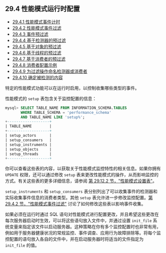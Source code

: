 ## 29.4 性能模式运行时配置

- [29.4.1 性能模式事件计时](./29.04.01.性能模式事件计时.md)
- [29.4.2 性能模式事件过滤](./29.04.02.性能模式事件过滤.md)
- [29.4.3 事件预过滤](./29.04.03.事件预过滤.md)
- [29.4.4 基于检测器的预过滤](./29.04.04.基于检测器的预过滤.md)
- [29.4.5 基于对象的预过滤](./29.04.05.基于对象的预过滤.md)
- [29.4.6 基于线程的预过滤](./29.04.06.基于线程的预过滤.md)
- [29.4.7 基于消费者的预过滤](./29.04.07.基于消费者的预过滤.md)
- [29.4.8 消费者配置示例](./29.04.08.消费者配置示例.md)
- [29.4.9 为过滤操作命名检测器或消费者](./29.04.09.为过滤操作命名检测器或消费者.md)
- [29.4.10 确定被检测的内容](./29.04.10.确定被检测的内容.md)

特定的性能模式功能可以在运行时启用，以控制收集哪些类型的事件。

性能模式的 `setup` 表包含关于监控配置的信息：

```sql
mysql> SELECT TABLE_NAME FROM INFORMATION_SCHEMA.TABLES
       WHERE TABLE_SCHEMA = 'performance_schema'
       AND TABLE_NAME LIKE 'setup%';
+-------------------+
| TABLE_NAME        |
+-------------------+
| setup_actors      |
| setup_consumers   |
| setup_instruments |
| setup_objects     |
| setup_threads     |
+-------------------+
```

你可以查看这些表的内容，以获取关于性能模式监控特性的相关信息。如果你拥有 `UPDATE` 权限，还可以通过修改 `setup` 表来更改性能模式的操作，从而影响监控的方式。有关这些表的更多详细信息，请参阅 [第 29.12.2 节，"性能模式设置表"](29.12.2-Performance-Schema-Setup-Tables)。

`setup_instruments` 和 `setup_consumers` 表分别列出了可以收集事件的检测器和实际收集事件信息的消费者类型。其他 `setup` 表允许进一步修改监控配置。[第 29.4.2 节，"性能模式事件过滤"](29.4.2-Performance-Schema-Event-Filtering) 讨论了如何修改这些表以影响事件收集。

如果必须在运行时通过 SQL 语句对性能模式进行配置更改，并且希望这些更改在每次服务器启动时生效，可以将这些语句放入文件中，并通过设置 `init_file` 系统变量来指定该文件以启动服务器。这种策略在你有多个监控配置时也非常有用，例如用于服务器健康状况的常规监控、事件调查、应用行为故障排除等。将每个监控配置的语句放入各自的文件中，并在启动服务器时将适当的文件指定为 `init_file` 的值。